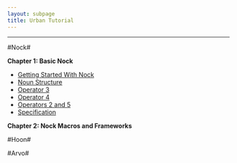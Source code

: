 ```yaml
---
layout: subpage
title: Urban Tutorial
---
```


---

#Nock#

**Chapter 1: Basic Nock**

+ [Getting Started With Nock](/tutorial/nock/ch1_sec1)
+ [Noun Structure](/tutorial/nock/ch1_sec2)
+ [Operator 3](/tutorial/nock/ch1_sec3)
+ [Operator 4](/tutorial/nock/ch1_sec4)
+ [Operators 2 and 5](/tutorial/nock/ch1_sec5)
+ [Specification](/tutorial/nock/ch1_sec6)

**Chapter 2: Nock Macros and Frameworks**




#Hoon#


#Arvo#
